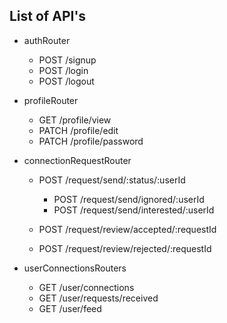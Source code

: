 ## List of API's
- authRouter
  - POST /signup
  - POST /login
  - POST /logout

- profileRouter
  - GET /profile/view
  - PATCH /profile/edit
  - PATCH /profile/password

- connectionRequestRouter
  - POST /request/send/:status/:userId
    - POST /request/send/ignored/:userId
    - POST /request/send/interested/:userId

  - POST /request/review/accepted/:requestId
  - POST /request/review/rejected/:requestId

- userConnectionsRouters
  - GET /user/connections
  - GET /user/requests/received
  - GET /user/feed
